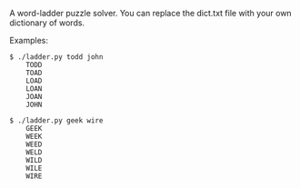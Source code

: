 A word-ladder puzzle solver.  You can replace the dict.txt file with your own dictionary of
words.

Examples:

    $ ./ladder.py todd john
        TODD
        TOAD
        LOAD
        LOAN
        JOAN
        JOHN

    $ ./ladder.py geek wire
        GEEK
        WEEK
        WEED
        WELD
        WILD
        WILE
        WIRE
